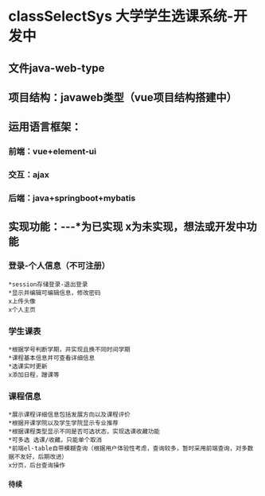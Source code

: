 # classSelectSys 大学学生选课系统-开发中
## 文件java-web-type
## 项目结构：javaweb类型（vue项目结构搭建中）
## 运用语言框架：
### 前端：vue+element-ui
### 交互：ajax
### 后端：java+springboot+mybatis
## 实现功能：---*为已实现 x为未实现，想法或开发中功能
### 登录-个人信息（不可注册）
    *session存储登录-退出登录
    *显示并编辑可编辑信息，修改密码
    x上传头像
    x个人主页
### 学生课表
    *根据学号判断学期，并实现且换不同时间学期
    *课程基本信息并可查看详细信息
    *选课实时更新
    x添加日程，蹭课等
### 课程信息
    *展示课程详细信息包括发展方向以及课程评价
    *根据开课学院以及学生学院显示专业推荐
    *根据课程类型显示不同是否可选状态，实现选课收藏功能
    *可多选 选课/收藏。只能单个取消
    *前端el-table自带模糊查询（根据用户体验性考虑，查询较多，暂时采用前端查询，对多数据不友好，后期改进）
    x分页，后台查询操作
#### 待续
